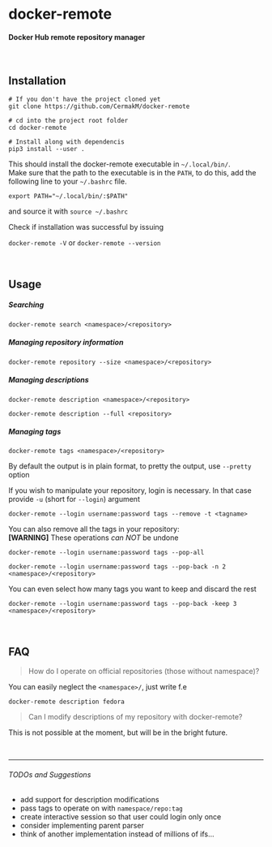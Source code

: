 # docker-remote

#### Docker Hub remote repository manager

<br>

Installation
------------

```
# If you don't have the project cloned yet
git clone https://github.com/CermakM/docker-remote

# cd into the project root folder
cd docker-remote

# Install along with dependencis
pip3 install --user .
```

This should install the docker-remote executable in `~/.local/bin/`. <br>
Make sure that the path to the executable is in the `PATH`, to do this,
add the following line to your `~/.bashrc` file.

`export PATH="~/.local/bin/:$PATH"`

and source it with `source ~/.bashrc`

Check if installation was successful by issuing

`docker-remote -V` or `docker-remote --version`

<br>

Usage
----------


##### Searching

`docker-remote search <namespace>/<repository>`


##### Managing repository information

`docker-remote repository --size <namespace>/<repository>`


##### Managing descriptions

`docker-remote description <namespace>/<repository>`

`docker-remote description --full <repository>`

##### Managing tags

`docker-remote tags <namespace>/<repository>`

By default the output is in plain format, to pretty the output, use
`--pretty` option

If you wish to manipulate your repository, login is necessary.
In that case provide `-u` (short for `--login`) argument

`docker-remote --login username:password tags --remove -t <tagname>`

You can also remove all the tags in your repository:\
**[WARNING]** These operations *can NOT* be undone<br>

`docker-remote --login username:password tags --pop-all`

`docker-remote --login username:password tags --pop-back -n 2 <namespace>/<repository>`

You can even select how many tags you want to keep and discard the rest

`docker-remote --login username:password tags --pop-back -keep 3 <namespace>/<repository>`

<br>

FAQ 
---
> How do I operate on official repositories (those without namespace)?

You can easily neglect the `<namespace>/`, just write f.e<br>

`docker-remote description fedora`

> Can I modify descriptions of my repository with docker-remote?

This is not possible at the moment, but will be in the bright future.

<br>

***

###### TODOs and Suggestions 

- add support for description modifications
- pass tags to operate on with `namespace/repo:tag`
- create interactive session so that user could login only once
- consider implementing parent parser
- think of another implementation instead of millions of ifs...
